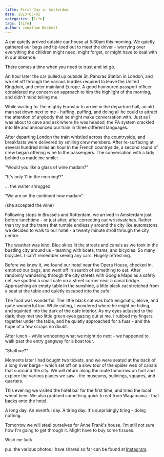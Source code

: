 ```yaml
---
title: First Day in Amsterdam
date: 2023-03-01
categories: [life]
tags: [life]
author: Jonathan Beckett
---
```


A car quietly arrived outside our house at 5:30am this morning. We quietly gathered our bags and tip-toed out to meet the driver - worrying over everything the children might need, might forget, or might have to deal with in our absence.

There comes a time when you need to trust and let go.

An hour later the car pulled up outside St. Pancras Station in London, and we set off through the various hurdles required to leave the United Kingdom, and enter mainland Europe. A good humoured passport officer considered my concern on approach to him the highlight of the morning, and didn't mind telling me.

While waiting for the mighty Eurostar to arrive in the departure hall, an old man sat down next to me - huffing, puffing, and doing all he could to attract the attention of anybody that he might make conversation with. Just as I was about to cave and ask where he was headed, the PA system crackled into life and announced our train in three different languages.

After departing London the train whistled across the countryside, and breakfasts were delivered by smiling crew members. After re-surfacing at several hundred miles an hour in the French countryside, a second round of crew began offering wine to the passengers. The conversation with a lady behind us made me smile:

"Would you like a glass of wine madam?"

"It's only 11 in the morning!?"

... the waiter shrugged

"We are on the continent now madam"

(she accepted the wine)

Following stops in Brussels and Rotterdam, we arrived in Amsterdam just before lunchtime - or just after, after correcting our wristwatches. Rather than try out the trams that rumble endlessly around the city like automatons, we decided to walk to our hotel - a twenty minute stroll through the city centre.

The weather was kind. Blue skies lit the streets and canals as we took in the bustling city around us - teaming with boats, trams, and bicycles. So many bicycles. I can't remember seeing any cars. Hugely refreshing.

Before we knew it, we found our hotel near the Opera House, checked in, emptied our bags, and went off in search of something to eat. After randomly wandering through the city streets with Google Maps as a safety net, we spotted a small cafe on a street corner near a canal bridge. Approaching an empty table in the sunshine, a little black cat stretched from a seat at the table and quietly escaped into the cafe.

The food was wonderful. The little black cat was both enigmatic, elsive, and quite wonderful too. While eating, I wondered where he might be hiding, and squinted into the dark of the cafe interior. As my eyes adjusted to the dark, they met two little green eyes gazing out at me. I rubbed my fingers together under the table, and he quietly approached for a fuss - and the hope of a few scraps no doubt.

After lunch - while wondering what we might do next - we happened to walk past the entry gangway for a boat tour.

"Shall we?"

Moments later I had bought two tickets, and we were seated at the back of a long river barge - which set off on a slow tour of the spider web of canals that surround the city. We will return along the route tomorrow on foot and explore the various places we saw - the museums, buildings, squares, and quarters.

This evening we visited the hotel bar for the first time, and tried the local wheat beer. We also grabbed something quick to eat from Wagamama - that backs onto the hotel.

A long day. An eventful day. A tiring day. It's surprisingly tiring - doing nothing.

Tomorrow we will steel ourselves for Anne Frank's house. I'm still not sure how I'm going to get through it. Might have to buy some tissues.

Wish me luck.

p.s. the various photos I have shared so far can be found at [Instagram](https://instagram.com/jonbeckett?ref=jonbeckett-blog).